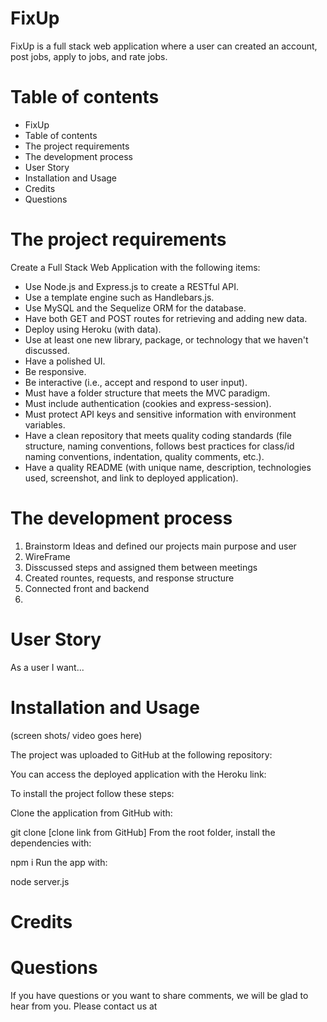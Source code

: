 # FixUp 

FixUp is a full stack web application where a user can created an account, post jobs, apply to jobs, and rate jobs. 

# Table of contents 

- FixUp
- Table of contents
- The project requirements 
- The development process
- User Story
- Installation and Usage
- Credits
- Questions

# The project requirements 
Create a Full Stack Web Application with the following items:
 
* Use Node.js and Express.js to create a RESTful API.
* Use a template engine such as Handlebars.js.
* Use MySQL and the Sequelize ORM for the database.
* Have both GET and POST routes for retrieving and adding new data.
* Deploy using Heroku (with data).
* Use at least one new library, package, or technology that we haven't discussed.
* Have a polished UI.
* Be responsive.
* Be interactive (i.e., accept and respond to user input).
* Must have a folder structure that meets the MVC paradigm.
* Must include authentication (cookies and express-session).
* Must protect API keys and sensitive information with environment variables.
* Have a clean repository that meets quality coding standards (file structure, naming conventions, follows best practices for class/id naming conventions, indentation, quality comments, etc.).
* Have a quality README (with unique name, description, technologies used, screenshot, and link to deployed application).

# The development process
1. Brainstorm Ideas and defined our projects main purpose and user
2. WireFrame
3. Disscussed steps and assigned them between meetings
4. Created rountes, requests, and response structure
5. Connected front and backend
6. 

# User Story

As a user I want... 



# Installation and Usage

(screen shots/ video goes here)

The project was uploaded to GitHub at the following repository:

You can access the deployed application with the Heroku link:

To install the project follow these steps:

Clone the application from GitHub with:

git clone [clone link from GitHub]
From the root folder, install the dependencies with:

npm i
Run the app with:

node server.js

# Credits


# Questions 
If you have questions or you want to share comments, we will be glad to hear from you. Please contact us at


